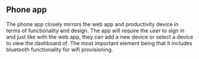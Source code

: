 ## Phone app
The phone app closely mirrors the web app and productivity device in terms of functionality and design. The app will require the user to sign in and just like with the web app, they can add a new device or select a device to view the dashboard of.
The most important element being that it includes bluetooth functionality for wifi provisioning. 
